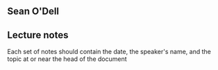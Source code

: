 ## Sean O'Dell
## Lecture notes

Each set of notes should contain the date, the speaker's name, and the topic at or near the head of the document